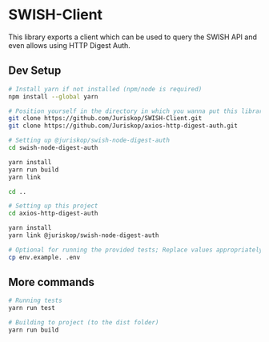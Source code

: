 # SWISH-Client

This library exports a client which can be used to query the SWISH API and even allows using HTTP Digest Auth.

## Dev Setup

```bash
# Install yarn if not installed (npm/node is required)
npm install --global yarn

# Position yourself in the directory in which you wanna put this library and it's dependency @juriskop/swish-node-digest-auth and then run these commands
git clone https://github.com/Juriskop/SWISH-Client.git
git clone https://github.com/Juriskop/axios-http-digest-auth.git

# Setting up @juriskop/swish-node-digest-auth
cd swish-node-digest-auth

yarn install
yarn run build
yarn link

cd ..

# Setting up this project
cd axios-http-digest-auth

yarn install
yarn link @juriskop/swish-node-digest-auth

# Optional for running the provided tests; Replace values appropriately
cp env.example. .env
```

## More commands

```bash
# Running tests
yarn run test 

# Building to project (to the dist folder)
yarn run build
```